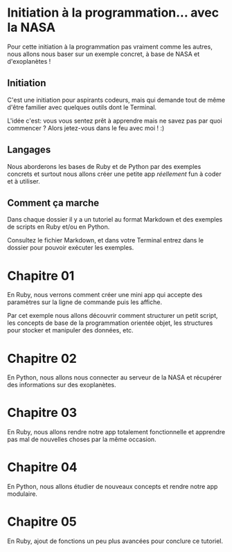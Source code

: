 # Initiation à la programmation... avec la NASA

Pour cette initiation à la programmation pas vraiment comme les autres, nous
allons nous baser sur un exemple concret, à base de NASA et d'exoplanètes&nbsp;!

## Initiation

C'est une initiation pour aspirants codeurs, mais qui demande tout de même d'être familier avec quelques outils dont le Terminal.

L'idée c'est: vous vous sentez prêt à apprendre mais ne savez pas par quoi commencer ? Alors jetez-vous dans le feu avec moi ! :)

## Langages

Nous aborderons les bases de Ruby et de Python par des exemples concrets et surtout nous allons créer une petite app *réellement* fun à coder et à utiliser.

## Comment ça marche

Dans chaque dossier il y a un tutoriel au format Markdown et des exemples de scripts en Ruby et/ou en Python.

Consultez le fichier Markdown, et dans votre Terminal entrez dans le dossier pour pouvoir exécuter les exemples.

# Chapitre 01

En Ruby, nous verrons comment créer une mini app qui accepte des paramètres sur la ligne de commande puis les affiche.

Par cet exemple nous allons découvrir comment structurer un petit script, les concepts de base de la programmation orientée objet, les structures pour stocker et manipuler des données, etc.

# Chapitre 02

En Python, nous allons nous connecter au serveur de la NASA et récupérer des informations sur des exoplanètes.

# Chapitre 03

En Ruby, nous allons rendre notre app totalement fonctionnelle et apprendre pas mal de nouvelles choses par la même occasion.

# Chapitre 04

En Python, nous allons étudier de nouveaux concepts et rendre notre app modulaire.

# Chapitre 05

En Ruby, ajout de fonctions un peu plus avancées pour conclure ce tutoriel.
